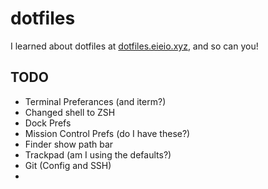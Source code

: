 # dotfiles
I learned about dotfiles at [dotfiles.eieio.xyz](https://www.udemy.com/course/dotfiles-from-start-to-finish-ish/learn/lecture/23828240#overview), and so can you!

## TODO
- Terminal Preferances (and iterm?)
- Changed shell to ZSH
- Dock Prefs
- Mission Control Prefs (do I have these?)
- Finder show path bar
- Trackpad (am I using the defaults?)
- Git (Config and SSH)
-